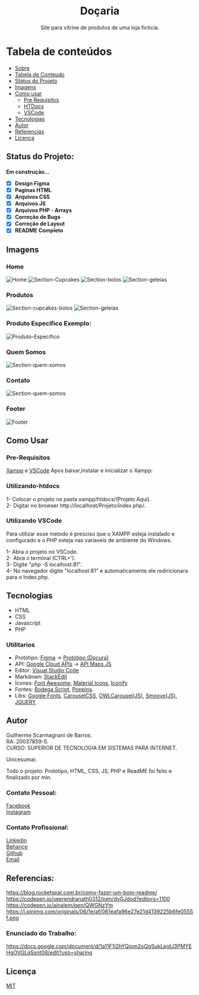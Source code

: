 <h1 align="center"> Doçaria </h1>

<p align="center">Site para vitrine de produtos de uma loja ficticia.</p>  

Tabela de conteúdos
=================
<!--ts-->
   * [Sobre](#sobre)
   * [Tabela de Conteudo](#tabela-de-conteudo)
   * [Status do Projeto](#status-do-projeto)
   * [Imagens](#imagens)
   * [Como usar](#como-usar)
      * [Pre Requisitos](#pre-requisitos)
      * [HTDocs](#Utilizando-htdocs)
      * [VSCode](#utilizando-vscode)
   * [Tecnologias](#tecnologias)
   * [Autor](#autor)
   * [Referencias](#referencias)
   * [Licença](#licença)
<!--te-->  

## Status do Projeto:
<h4> 
    Em construção...
 
- [x] Design Figma
- [x] Paginas HTML
- [x] Arquivos CSS
- [x] Arquivos JS
- [x] Arquivos PHP - Arrays
- [x] Correção de Bugs
- [x] Correção de Layout
- [x] README Completo

</h4>

## Imagens 
### Home 

<img alt="Home" title="#Home" src="https://i.imgur.com/7BVnFSb.png" />
<img alt="Section-Cupcakes" title="#Cupcakes" src="https://i.imgur.com/G7l1qNQ.png" />
<img alt="Section-bolos" title="#Bolos" src="https://i.imgur.com/urCDDky.png" />
<img alt="Section-geleias" title="#Geleias" src="https://i.imgur.com/GcEyxow.png" />  


### Produtos

<img alt="Section-cupcakes-bolos" title="#CupcakesEbolos" src="https://i.imgur.com/hnjDZQe.png" />
<img alt="Section-geleias" title="#Geleias" src="https://i.imgur.com/KfbfacJ.png" />  

### Produto Especifico Exemplo:
<img alt="Produto-Especifico" title="#Produto-Example" src="https://i.imgur.com/jefp2nT.png" />  


### Quem Somos
<img alt="Section-quem-somos" title="#QuemSomos" src="https://i.imgur.com/WeXTqJc.png" />

### Contato
<img alt="Section-quem-somos" title="#QuemSomos" src="https://i.imgur.com/uAf8h6J.png" />


### Footer
<img alt="Footer" title="#footer" src="https://i.imgur.com/LuCUB6f.png?1" />  


## Como Usar

### Pre-Requisitos

[Xampp](https://www.apachefriends.org/pt_br/download.html) e [VSCode](https://code.visualstudio.com/)
Apos baixar,instalar e inicializar o Xampp:  

### Utilizando-htdocs

1- Colocar o projeto na pasta xampp/htdocs/(Projeto Aqui).  
2- Digitar no browser http://localhost/Projeto/index.php/.

### Utilizando VSCode

Para utilizar esse metodo é presciso que o XAMPP esteja instalado e configurado e o PHP esteja nas variaveis de ambiente do Windows.

1- Abra o projeto no VSCode.  
2- Abra o terminal (CTRL+').  
3- Digite "php -S localhost:81".  
4- No navegador digite "localhost:81" e automaticamente ele rediricionara para o Index.php.  


## Tecnologias
- HTML
- CSS
- Javascript
- PHP

### Utilitarios 

- Protótipo: [Figma](https://www.figma.com/) → [Protótipo (Doçura)](https://www.figma.com/file/n6kZSO4krcFkQAgb3YSZww/Untitled?node-id=0%3A1)
- API: [Google Cloud APIs](https://cloud.google.com/apis?hl=en) → [API Maps JS](https://developers.google.com/maps/documentation/javascript/overview?hl=pt-br)
- Editor: [Visual Studio Code](https://code.visualstudio.com/)
- Markdown: [StackEdit](https://stackedit.io/)
- Ícones: [Font Awesome](https://fontawesome.com/icons), [Material Icons](https://fonts.google.com/icons), [Iconify](https://iconify.design/)
- Fontes: [Bodega Script](https://br.maisfontes.com/bodega-script), [Poppins](https://fonts.google.com/specimen/Poppins).
- Libs: [Google Fonts](https://fonts.google.com/), [CarouselCSS](https://owlcarousel2.github.io/OwlCarousel2/), [OWLCarousel(JS)](https://owlcarousel2.github.io/OwlCarousel2/), [Smoove(JS)](https://smoove.js.org/), [JQUERY](https://jquery.com/)

## Autor
Guilherme Scarmagnani de Barros.  
RA: 20037859-5.      
CURSO: SUPERIOR DE TECNOLOGIA EM SISTEMAS PARA INTERNET.  
  
Unicesumar.

Todo o projeto: Protótipo, HTML, CSS, JS, PHP e ReadME foi feito e finalizado por min.  

### Contato Pessoal:
[Facebook](https://www.facebook.com/guilherme.s.barros.3/)  
[Instagram](https://www.instagram.com/guilherme.dgrego/)  

### Contato Profissional:
[Linkedin](https://www.linkedin.com/in/guilhermesb/)  
[Behance](https://www.behance.net/guilhermescarmagnani)  
[Github](https://github.com/guilhermeSDB)  
[Email](Guilhermescarmagnani@outlook.com)  


## Referencias:  
https://blog.rocketseat.com.br/como-fazer-um-bom-readme/         
https://codepen.io/veerendranath0312/pen/dyGJdod?editors=1100  
https://codepen.io/ainalem/pen/QWGNzYm  
https://i.pinimg.com/originals/06/1e/af/061eafa96e27e21d4139225b6fe0555f.png  

### Enunciado do Trabalho:
https://docs.google.com/document/d/1a11F1I2hYQjom2oQqSukLpidJ3PMYEHgOVGLgSsnt08/edit?usp=sharing    

## Licença
[MIT](https://github.com/guilhermeSDB/MAPA-Faculdade/blob/master/LICENSE)
